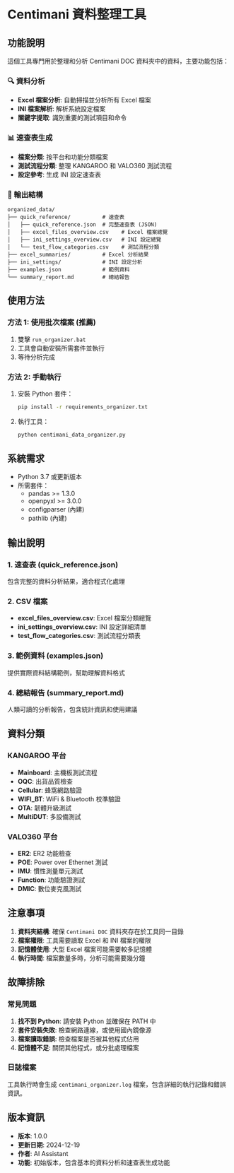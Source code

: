 # Centimani 資料整理工具

## 功能說明

這個工具專門用於整理和分析 Centimani DOC 資料夾中的資料，主要功能包括：

### 🔍 資料分析
- **Excel 檔案分析**: 自動掃描並分析所有 Excel 檔案
- **INI 檔案解析**: 解析系統設定檔案
- **關鍵字提取**: 識別重要的測試項目和命令

### 📊 速查表生成
- **檔案分類**: 按平台和功能分類檔案
- **測試流程分類**: 整理 KANGAROO 和 VALO360 測試流程
- **設定參考**: 生成 INI 設定速查表

### 📁 輸出結構
```
organized_data/
├── quick_reference/          # 速查表
│   ├── quick_reference.json  # 完整速查表 (JSON)
│   ├── excel_files_overview.csv    # Excel 檔案總覽
│   ├── ini_settings_overview.csv   # INI 設定總覽
│   └── test_flow_categories.csv    # 測試流程分類
├── excel_summaries/          # Excel 分析結果
├── ini_settings/             # INI 設定分析
├── examples.json             # 範例資料
└── summary_report.md         # 總結報告
```

## 使用方法

### 方法 1: 使用批次檔案 (推薦)
1. 雙擊 `run_organizer.bat`
2. 工具會自動安裝所需套件並執行
3. 等待分析完成

### 方法 2: 手動執行
1. 安裝 Python 套件：
   ```bash
   pip install -r requirements_organizer.txt
   ```

2. 執行工具：
   ```bash
   python centimani_data_organizer.py
   ```

## 系統需求

- Python 3.7 或更新版本
- 所需套件：
  - pandas >= 1.3.0
  - openpyxl >= 3.0.0
  - configparser (內建)
  - pathlib (內建)

## 輸出說明

### 1. 速查表 (quick_reference.json)
包含完整的資料分析結果，適合程式化處理

### 2. CSV 檔案
- **excel_files_overview.csv**: Excel 檔案分類總覽
- **ini_settings_overview.csv**: INI 設定詳細清單
- **test_flow_categories.csv**: 測試流程分類表

### 3. 範例資料 (examples.json)
提供實際資料結構範例，幫助理解資料格式

### 4. 總結報告 (summary_report.md)
人類可讀的分析報告，包含統計資訊和使用建議

## 資料分類

### KANGAROO 平台
- **Mainboard**: 主機板測試流程
- **OQC**: 出貨品質檢查
- **Cellular**: 蜂窩網路驗證
- **WIFI_BT**: WiFi & Bluetooth 校準驗證
- **OTA**: 韌體升級測試
- **MultiDUT**: 多設備測試

### VALO360 平台
- **ER2**: ER2 功能檢查
- **POE**: Power over Ethernet 測試
- **IMU**: 慣性測量單元測試
- **Function**: 功能驗證測試
- **DMIC**: 數位麥克風測試

## 注意事項

1. **資料夾結構**: 確保 `Centimani DOC` 資料夾存在於工具同一目錄
2. **檔案權限**: 工具需要讀取 Excel 和 INI 檔案的權限
3. **記憶體使用**: 大型 Excel 檔案可能需要較多記憶體
4. **執行時間**: 檔案數量多時，分析可能需要幾分鐘

## 故障排除

### 常見問題
1. **找不到 Python**: 請安裝 Python 並確保在 PATH 中
2. **套件安裝失敗**: 檢查網路連線，或使用國內鏡像源
3. **檔案讀取錯誤**: 檢查檔案是否被其他程式佔用
4. **記憶體不足**: 關閉其他程式，或分批處理檔案

### 日誌檔案
工具執行時會生成 `centimani_organizer.log` 檔案，包含詳細的執行記錄和錯誤資訊。

## 版本資訊

- **版本**: 1.0.0
- **更新日期**: 2024-12-19
- **作者**: AI Assistant
- **功能**: 初始版本，包含基本的資料分析和速查表生成功能 